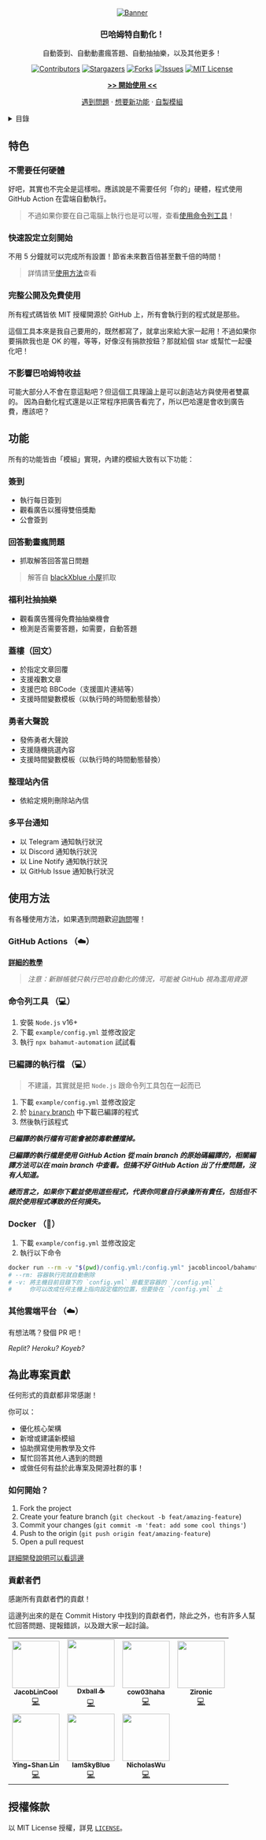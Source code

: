 
<br />
<div align="center">
  
[![Banner][banner-img]][github-url]

### 巴哈姆特自動化！

自動簽到、自動動畫瘋答題、自動抽抽樂，以及其他更多！

[![Contributors][contributors-shield]][contributors-url]
[![Stargazers][stars-shield]][stars-url]
[![Forks][forks-shield]][forks-url]
[![Issues][issues-shield]][issues-url]
[![MIT License][license-shield]][license-url]

[**>> 開始使用 <<**](#使用方法)

[遇到問題][discussion-qa] ·
[想要新功能][discussion-idea] ·
[自製模組](./src/modules/module.js)

</div>

<!-- TABLE OF CONTENTS -->
<details>
  <summary>目錄</summary>

  1. [特色](#特色)
     - [不需要任何硬體](#不需要任何硬體)
     - [快速設定立刻開始](#快速設定立刻開始)
     - [完整公開及免費使用](#完整公開及免費使用)
     - [不影響巴哈姆特收益](#不影響巴哈姆特收益)
  2. [功能](#功能)
     - [簽到](#簽到)
     - [回答動畫瘋問題](#回答動畫瘋問題)
     - [福利社抽抽樂](#福利社抽抽樂)
     - [蓋樓（回文）](#蓋樓（回文）)
     - [勇者大聲說](#勇者大聲說)
     - [整理站內信](#整理站內信)
     - [多平台通知](#多平台通知)
  3. [使用方法](#使用方法)
     - [使用 GitHub Action （☁️）](#use-github-action)
     - [命令列工具 （💻）](#use-cli)
     - [已編譯的執行檔 （💻）](#use-binary)
     - [Docker （🐳）](#use-docker)
     - [其他雲端平台 （☁️）](#use-other-platforms)
  4. [為此專案貢獻](#為此專案貢獻)
     - [如何開始？](#如何開始)
     - [貢獻者們](#貢獻者們)

</details>

## 特色

### 不需要任何硬體

好吧，其實也不完全是這樣啦。應該說是不需要任何「你的」硬體，程式使用 GitHub Action 在雲端自動執行。

> 不過如果你要在自己電腦上執行也是可以喔，查看[使用命令列工具](#use-cli)！

### 快速設定立刻開始

不用 5 分鐘就可以完成所有設置！節省未來數百倍甚至數千倍的時間！

> 詳情請至[使用方法](#使用方法)查看

### 完整公開及免費使用

所有程式碼皆依 MIT 授權開源於 GitHub 上，所有會執行到的程式就是那些。

這個工具本來是我自己要用的，既然都寫了，就拿出來給大家一起用！不過如果你要捐款我也是 OK 的喔，等等，好像沒有捐款按鈕？那就給個 star 或幫忙一起優化吧！

### 不影響巴哈姆特收益

可能大部分人不會在意這點吧？但這個工具理論上是可以創造站方與使用者雙贏的。
因為自動化程式還是以正常程序把廣告看完了，所以巴哈還是會收到廣告費，應該吧？

## 功能

所有的功能皆由「模組」實現，內建的模組大致有以下功能：

### 簽到

- 執行每日簽到
- 觀看廣告以獲得雙倍獎勵
- 公會簽到

### 回答動畫瘋問題

- 抓取解答回答當日問題

> 解答自 [blackXblue 小屋](https://home.gamer.com.tw/homeindex.php?owner=blackxblue)抓取

### 福利社抽抽樂

- 觀看廣告獲得免費抽抽樂機會
- 檢測是否需要答題，如需要，自動答題

### 蓋樓（回文）

- 於指定文章回覆
- 支援複數文章
- 支援巴哈 BBCode（支援圖片連結等）
- 支援時間變數模板（以執行時的時間動態替換）

### 勇者大聲說

- 發佈勇者大聲說
- 支援隨機挑選內容
- 支援時間變數模板（以執行時的時間動態替換）

### 整理站內信

- 依給定規則刪除站內信

### 多平台通知

- 以 Telegram 通知執行狀況
- 以 Discord 通知執行狀況
- 以 Line Notify 通知執行狀況
- 以 GitHub Issue 通知執行狀況

## 使用方法

有各種使用方法，如果遇到問題歡迎[詢問][discussion-qa]喔！

<a id="use-github-action"></a>

### GitHub Actions （☁️）

[**詳細的教學**](https://jacoblincool.github.io/Bahamut-Automation/tutorial)

> _注意：新辦帳號只執行巴哈自動化的情況，可能被 GitHub 視為濫用資源_

<a id="use-cli"></a>

### 命令列工具 （💻）

1. 安裝 `Node.js` v16+
2. 下載 `example/config.yml` 並修改設定
3. 執行 `npx bahamut-automation` 試試看

<a id="use-binary"></a>

### 已編譯的執行檔 （💻）

> 不建議，其實就是把 `Node.js` 跟命令列工具包在一起而已

1. 下載 `example/config.yml` 並修改設定
2. 於 [`binary` branch](https://github.com/JacobLinCool/Bahamut-Automation/tree/binary) 中下載已編譯的程式
3. 然後執行該程式

***已編譯的執行檔有可能會被防毒軟體擋掉。***

***已編譯的執行檔是使用 GitHub Action 從 main branch 的原始碼編譯的，相關編譯方法可以在 main branch 中查看。但搞不好 GitHub Action 出了什麼問題，沒有人知道。***

***總而言之，如果你下載並使用這些程式，代表你同意自行承擔所有責任，包括但不限於使用程式導致的任何損失。***

<a id="use-docker"></a>

### Docker （🐳）

1. 下載 `example/config.yml` 並修改設定
2. 執行以下命令

```sh
docker run --rm -v "$(pwd)/config.yml:/config.yml" jacoblincool/bahamut-automation
# --rm: 容器執行完就自動刪除
# -v: 將主機目前目錄下的 `config.yml` 掛載至容器的 `/config.yml`
#     你可以改成任何主機上指向設定檔的位置，但要掛在 `/config.yml` 上
```

<a id="use-other-platforms"></a>

### 其他雲端平台 （☁️）

有想法嗎？發個 PR 吧！

_Replit?_ _Heroku?_ _Koyeb?_

## 為此專案貢獻

任何形式的貢獻都非常感謝！

你可以：

- 優化核心架構
- 新增或建議新模組
- 協助撰寫使用教學及文件
- 幫忙回答其他人遇到的問題
- 或做任何有益於此專案及開源社群的事！

### 如何開始？

1. Fork the project
2. Create your feature branch (`git checkout -b feat/amazing-feature`)
3. Commit your changes (`git commit -m 'feat: add some cool things'`)
4. Push to the origin (`git push origin feat/amazing-feature`)
5. Open a pull request

[詳細開發說明可以看這邊](./CONTRIBUTING.md)

### 貢獻者們

感謝所有貢獻者們的貢獻！

這邊列出來的是在 Commit History 中找到的貢獻者們，除此之外，也有許多人幫忙回答問題、提報錯誤，以及跟大家一起討論。

<!-- ALL-CONTRIBUTORS-LIST:START - Do not remove or modify this section -->
<!-- prettier-ignore-start -->
<!-- markdownlint-disable -->
<table>
  <tr>
    <td align="center"><a href="https://jacoblin.cool/"><img src="https://avatars.githubusercontent.com/u/28478594?v=4?s=96" width="96px;" alt=""/><br /><sub><b>JacobLinCool</b></sub></a><br /><a href="https://github.com/JacobLinCool/Bahamut-Automation/commits?author=JacobLinCool" title="Code">💻</a></td>
    <td align="center"><a href="https://dxball.github.io/"><img src="https://avatars.githubusercontent.com/u/194673?v=4?s=96" width="96px;" alt=""/><br /><sub><b>Dxball ☕</b></sub></a><br /><a href="https://github.com/JacobLinCool/Bahamut-Automation/commits?author=dxball" title="Code">💻</a></td>
    <td align="center"><a href="https://cow03haha.github.io/"><img src="https://avatars.githubusercontent.com/u/44705326?v=4?s=96" width="96px;" alt=""/><br /><sub><b>cow03haha</b></sub></a><br /><a href="https://github.com/JacobLinCool/Bahamut-Automation/commits?author=cow03haha" title="Code">💻</a></td>
    <td align="center"><a href="https://github.com/Tony-Liou"><img src="https://avatars.githubusercontent.com/u/13446378?v=4?s=96" width="96px;" alt=""/><br /><sub><b>Zironic</b></sub></a><br /><a href="https://github.com/JacobLinCool/Bahamut-Automation/commits?author=Tony-Liou" title="Code">💻</a></td>
  </tr>
  <tr>
    <td align="center"><a href="https://github.com/yslinear"><img src="https://avatars.githubusercontent.com/u/31029063?v=4?s=96" width="96px;" alt=""/><br /><sub><b>Ying-Shan Lin</b></sub></a><br /><a href="https://github.com/JacobLinCool/Bahamut-Automation/commits?author=yslinear" title="Code">💻</a></td>
    <td align="center"><a href="https://github.com/IamSkyBlue"><img src="https://avatars.githubusercontent.com/u/34653812?v=4?s=96" width="96px;" alt=""/><br /><sub><b>IamSkyBlue</b></sub></a><br /><a href="https://github.com/JacobLinCool/Bahamut-Automation/commits?author=IamSkyBlue" title="Code">💻</a></td>
    <td align="center"><a href="https://github.com/nico12313"><img src="https://avatars.githubusercontent.com/u/27029472?v=4?s=96" width="96px;" alt=""/><br /><sub><b>NicholasWu</b></sub></a><br /><a href="https://github.com/JacobLinCool/Bahamut-Automation/commits?author=nico12313" title="Code">💻</a></td>
  </tr>
</table>

<!-- markdownlint-restore -->
<!-- prettier-ignore-end -->

<!-- ALL-CONTRIBUTORS-LIST:END -->

## 授權條款

以 MIT License 授權，詳見 [`LICENSE`](./LICENSE)。

<!-- Links! -->
[banner-img]: web/Bahamut-Automation.png
[github-url]: https://github.com/JacobLinCool/Bahamut-Automation
[discussion]: https://github.com/JacobLinCool/Bahamut-Automation/discussions
[discussion-qa]: https://github.com/JacobLinCool/Bahamut-Automation/discussions/new?category=-q-a-%E6%88%91%E8%A6%81%E5%95%8F%E5%95%8F%E9%A1%8C
[discussion-idea]: https://github.com/JacobLinCool/Bahamut-Automation/discussions/new?category=ideas
[contributors-shield]: https://img.shields.io/github/contributors/JacobLinCool/Bahamut-Automation.svg?style=flat-square&color=6f61ff
[contributors-url]: https://github.com/JacobLinCool/Bahamut-Automation/graphs/contributors
[stars-shield]: https://img.shields.io/github/stars/JacobLinCool/Bahamut-Automation.svg?style=flat-square&color=6f61ff
[stars-url]: https://github.com/JacobLinCool/Bahamut-Automation/stargazers
[forks-shield]: https://img.shields.io/github/forks/JacobLinCool/Bahamut-Automation.svg?style=flat-square&color=6f61ff
[forks-url]: https://github.com/JacobLinCool/Bahamut-Automation/network/members
[issues-shield]: https://img.shields.io/github/issues/JacobLinCool/Bahamut-Automation.svg?style=flat-square&color=6f61ff
[issues-url]: https://github.com/JacobLinCool/Bahamut-Automation/issues
[license-shield]: https://img.shields.io/github/license/JacobLinCool/Bahamut-Automation.svg?style=flat-square&color=6f61ff
[license-url]: https://github.com/JacobLinCool/Bahamut-Automation/blob/main/LICENSE
[product-screenshot]: images/screenshot.png
